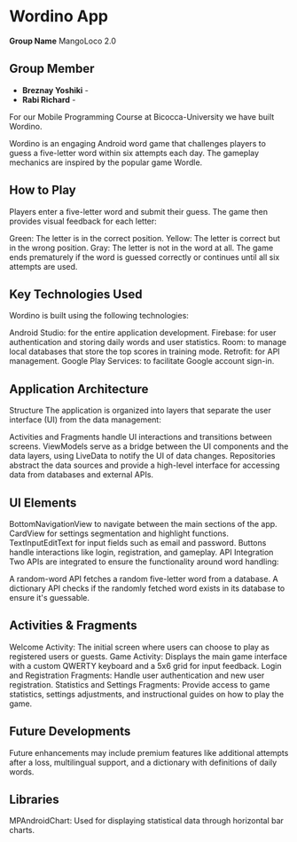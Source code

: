 # Wordino App

**Group Name** MangoLoco 2.0

## Group Member

- **Breznay Yoshiki** - 
- **Rabi Richard** -

For our Mobile Programming Course at Bicocca-University we have built Wordino.

Wordino is an engaging Android word game that challenges players to guess a five-letter word within six attempts each day. The gameplay mechanics are inspired by the popular game Wordle.

## How to Play
Players enter a five-letter word and submit their guess. The game then provides visual feedback for each letter:

Green: The letter is in the correct position.
Yellow: The letter is correct but in the wrong position.
Gray: The letter is not in the word at all.
The game ends prematurely if the word is guessed correctly or continues until all six attempts are used.

## Key Technologies Used
Wordino is built using the following technologies:

Android Studio: for the entire application development.
Firebase: for user authentication and storing daily words and user statistics.
Room: to manage local databases that store the top scores in training mode.
Retrofit: for API management.
Google Play Services: to facilitate Google account sign-in.
## Application Architecture
Structure
The application is organized into layers that separate the user interface (UI) from the data management:

Activities and Fragments handle UI interactions and transitions between screens.
ViewModels serve as a bridge between the UI components and the data layers, using LiveData to notify the UI of data changes.
Repositories abstract the data sources and provide a high-level interface for accessing data from databases and external APIs.
## UI Elements
BottomNavigationView to navigate between the main sections of the app.
CardView for settings segmentation and highlight functions.
TextInputEditText for input fields such as email and password.
Buttons handle interactions like login, registration, and gameplay.
API Integration
Two APIs are integrated to ensure the functionality around word handling:

A random-word API fetches a random five-letter word from a database.
A dictionary API checks if the randomly fetched word exists in its database to ensure it's guessable.
## Activities & Fragments
Welcome Activity: The initial screen where users can choose to play as registered users or guests.
Game Activity: Displays the main game interface with a custom QWERTY keyboard and a 5x6 grid for input feedback.
Login and Registration Fragments: Handle user authentication and new user registration.
Statistics and Settings Fragments: Provide access to game statistics, settings adjustments, and instructional guides on how to play the game.
## Future Developments
Future enhancements may include premium features like additional attempts after a loss, multilingual support, and a dictionary with definitions of daily words.

## Libraries
MPAndroidChart: Used for displaying statistical data through horizontal bar charts.
